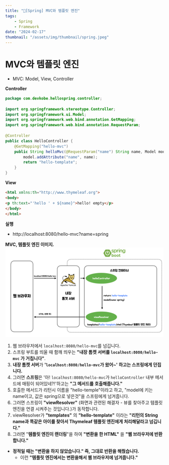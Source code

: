 ```yaml
---
title: "🍃[Spring] MVC와 템플릿 엔진"
tags:
    - Spring
    - Framework
date: "2024-02-17"
thumbnail: "/assets/img/thumbnail/spring.jpeg"
---
```


# MVC와 템플릿 엔진

* MVC: Model, View, Controller

**Controller**

```java
package com.devkobe.hellospring.controller;

import org.springframework.stereotype.Controller;
import org.springframework.ui.Model;
import org.springframework.web.bind.annotation.GetMapping;
import org.springframework.web.bind.annotation.RequestParam;

@Controller
public class HelloController {
    @GetMapping("hello-mvc")
    public String helloMvc(@RequestParam("name") String name, Model model) {
        model.addAttribute("name", name);
        return "hello-template";
    }
}
```

**View**
```html
<html xmlns:th="http://www.thymeleaf.org">
<body>
<p th:text="'hello ' + ${name}">hello! empty</p>
</body>
</html>
```

**실행**
* http://localhost:8080/hello-mvc?name=spring

**MVC, 템플릿 엔진 이미지.**
<img src="https://github.com/devKobe24/images/blob/main/MVC%E1%84%90%E1%85%A6%E1%86%B7%E1%84%91%E1%85%B3%E1%86%AF%E1%84%85%E1%85%B5%E1%86%BA%E1%84%8B%E1%85%A6%E1%86%AB%E1%84%8C%E1%85%B5%E1%86%AB%E1%84%8B%E1%85%B5%E1%84%86%E1%85%B5%E1%84%8C%E1%85%B5.jpeg?raw=true">

1. 웹 브라우저에서 `localhost:8080/hello-mvc`를 넘깁니다.
2. 스프링 부트를 띄울 때 함깨 띄우는 **"내장 톰켓 서버를 `localhost:8080/hello-mvc` 가 거칩니다"**.
3. **내장 톰켓 서버**가 **'`localhost:8080/hello-mvc`가 왔어~' 하고는 스프링에게 던집니다.**
4. 그러면 **스프링**은 '아! `localhost:8080/hello-mvc`가 `helloController` 내부 메서드에 매핑이 되어있네?!'하고는 **"그 메서드를 호출해줍니다."**
5. 호출한 메서드가 리턴시 이름을 "hello-temple"이라고 하고, "model에 키는 name이고, 값은 spring으로 넣은것"을 스프링에게 넘겨줍니다.
6. 그러면 스프링이 **"viewResolver"** (화면과 관련된 해결자 - 뷰를 찾아주고 템플릿 엔진을 연결 시켜주는 것입니다.)가 동작합니다.
7. viewResolver가 **"templates"** 의 **"hello-template"** 이라는 **"리턴의 String name과 똑같은 아이를 찾아서 Thymeleaf 템플릿 엔진에게 처리해달라고 넘깁니다."**
8. 그러면 "**템플릿 엔진이 랜더링**"을 하여 **"변환을 한 HTML"** 을 **"웹 브라우저에 반환합니다."**

* **정적일 때는 "변환을 하지 않았습니다." 즉, 그대로 반환을 해줬습니다.**
    * 이런 **"템플릿 엔진에서는 변환을해서 웹 브라우저에 넘겨줍니다."**
